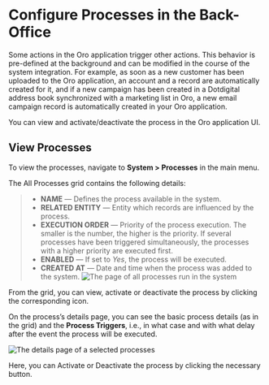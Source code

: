 <a id="user-guide-processes"></a>

# Configure Processes in the Back-Office

Some actions in the Oro application trigger other actions. This behavior is pre-defined at the background and can be modified in the course of the system integration.
For example, as soon as a new customer has been uploaded to the Oro application, an account and a record are automatically created for it, and if a new campaign has been created in a Dotdigital address book synchronized with a marketing list in Oro, a new email campaign record is automatically created in your Oro application.

You can view and activate/deactivate the process in the Oro application UI.

## View Processes

To view the processes, navigate to **System > Processes** in the main menu.

The All Processes grid contains the following details:

> * **NAME** — Defines the process available in the system.
> * **RELATED ENTITY** — Entity which records are influenced by the process.
> * **EXECUTION ORDER** — Priority of the process execution. The smaller is the number, the higher is the priority. If several processes have been triggered simultaneously, the processes with a higher priority are executed first.
> * **ENABLED** — If set to *Yes*, the process will be executed.
> * **CREATED AT** — Date and time when the process was added to the system.
![The page of all processes run in the system](user/img/system/processes/all_processes.png)

From the grid, you can <i class="fa fa-eye fa-lg" aria-hidden="true"></i> view, <i class="fa fa-check fa-lg" aria-hidden="true"></i> activate or <i class="fa fa-times fa-lg" aria-hidden="true"></i> deactivate the process by clicking the corresponding icon.

On the process’s details page, you can see the basic process details (as in the grid) and the **Process Triggers**, i.e., in what case and with what delay after the event the process will be executed.

![The details page of a selected processes](user/img/system/processes/processes_details.png)

Here, you can <i class="fa fa-check fa-lg" aria-hidden="true"></i> Activate or <i class="fa fa-times fa-lg" aria-hidden="true"></i> Deactivate the process by clicking the necessary button.

<!-- fa-bars = fa-navicon -->
<!-- Ic Tiles is used as Set As Default in saved views, and as tiles in display layout options -->
<!-- IcPencil refers to Rename in Commerce and Inline Editing in CRM -->
<!-- Check mark in the square. -->
<!-- SortDesc is also used as drop-down arrow -->
